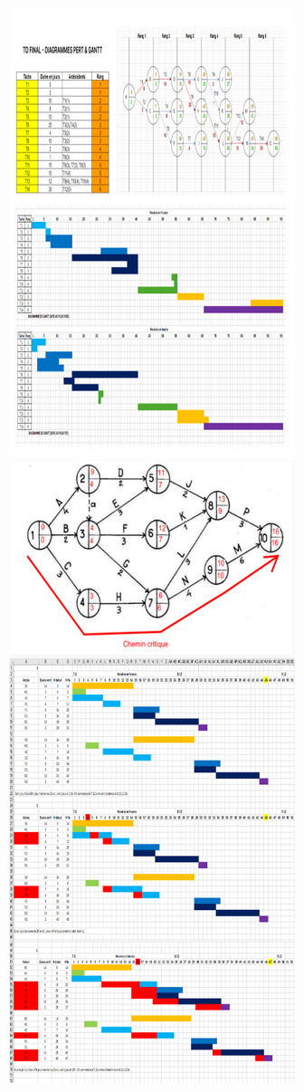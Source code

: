 <img align="center" src="./TdFinal_Diagrammes_Pert&Gantt_AFPA.png" width="1100" height="800" />
<img align="center" src="./Ex3_PERT.PNG" width="600" height="350" />

<img align="center" src="./Ex6_P1_GANTT.PNG" width="800" height="500" />

<img align="center" src="./Ex6_P2_GANTT.PNG" width="800" height="250" />
